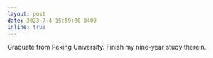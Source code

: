 ```yaml
---
layout: post
date: 2023-7-4 15:59:00-0400
inline: true
---
```


Graduate from Peking University. Finish my nine-year study therein.
